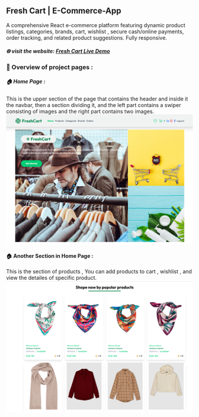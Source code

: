 ## Fresh Cart | E-Commerce-App

A comprehensive React e-commerce platform featuring dynamic product listings, categories, brands, cart, wishlist , secure cash/online payments, order tracking, and related product suggestions. Fully responsive.

##### 🌐 visit the website: [Fresh Cart Live Demo](https://e-commerce-app-nine-rho.vercel.app/)
### 🚀 Overview of project pages :
##### 🏠 Home Page :
This is the upper section of the page that contains the header and inside it the navbar, then a section dividing it, and the left part contains a swiper consisting of images and the right part contains two images.
![Home-Page-Image](Images/Home-Page.png)
#### 🏠 Another Section in Home Page :
This is the section of products , You can add products to cart , wishlist , and view the detailes of specific product.
![Shop-By-Products-Image](Images/Popular-Products-Page.png)









